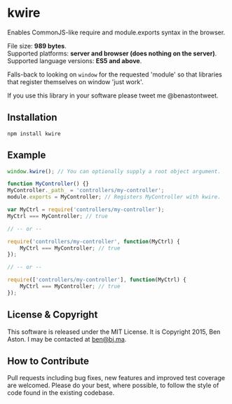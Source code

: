# kwire

Enables CommonJS-like require and module.exports syntax in the browser.

File size: **989 bytes**.<br/>
Supported platforms: **server and browser (does nothing on the server)**.<br/>
Supported language versions: **ES5 and above**.

Falls-back to looking on `window` for the requested 'module' so that libraries that register themselves on window 'just work'.

If you use this library in your software please tweet me @benastontweet.

## Installation

```npm install kwire```

## Example

```javascript
window.kwire(); // You can optionally supply a root object argument.

function MyController() {}
MyController._path_ = 'controllers/my-controller';
module.exports = MyController; // Registers MyController with kwire.

var MyCtrl = require('controllers/my-controller');
MyCtrl === MyController; // true

// -- or --

require('controllers/my-controller', function(MyCtrl) {
	MyCtrl === MyController; // true
});

// -- or --

require(['controllers/my-controller'], function(MyCtrl) {
	MyCtrl === MyController; // true
});
```

## License & Copyright

This software is released under the MIT License. It is Copyright 2015, Ben Aston. I may be contacted at ben@bj.ma.

## How to Contribute

Pull requests including bug fixes, new features and improved test coverage are welcomed. Please do your best, where possible, to follow the style of code found in the existing codebase.